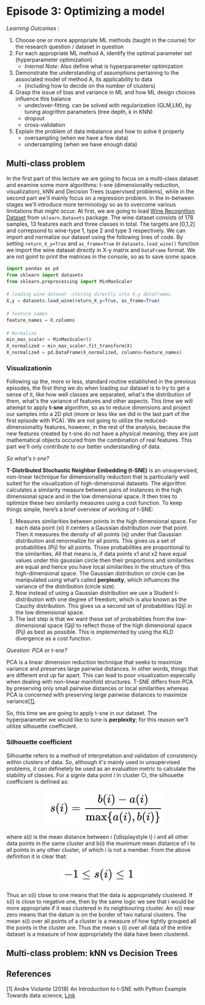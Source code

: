 # Episode 3: Optimizing a model

_Learning Outcomes_ : 
1. Choose one or more appropriate ML methods (taught in the course) for the research question / dataset in question
2. For each appropriate ML method A, identify the optimal parameter set (hyperparameter optimization)
    - _Internal Note_: Also define what is hyperparameter optimization
3. Demonstrate the understanding of assumptions pertaining to the associated model of method A, its applicability to data
    - (including how to decide on the number of clusters)
4. Grasp the issue of bias and variance in ML and how ML design choices influence this balance
    - under/over-fitting. can be solved with regularization (GLM,LM), by tuning alogrithm parameters (tree depth, k in KNN)
    - dropout
    - cross-validation
5. Explain the problem of data imbalance and how to solve it properly
    - oversampling (when we have a few data)
    - undersampling (when we have enough data)

## Multi-class problem

In the first part of this lecture we are going to focus on a multi-class dataset and examine some more algorithms: t-sne (dimensionality reduction, visualization), kNN and Decision Trees (supervised problems), while in the second part we'll mainly focus on a regression problem. In the in-between stages we'll introduce more terminology so as to overcome various limitations that might occur. At first, we are going to load [Wine Recognition Dataset](https://scikit-learn.org/stable/datasets/toy_dataset.html#wine-recognition-dataset) from `sklearn.Datasets` package. The wine dataset consists of 178 samples, 13 features each and three classes in total. The targets are [0,1,2] and correpsond to wine-type 1, type 2 and type 3 respectively. We can import and normalize our dataset using the following lines of code. By setting `return_X_y=True` and `as_frame=True` in `datasets.load_wine()` function we import the wine dataset directly in X-y matrix and `DataFrame` format. We are not goint to print the matrices in the console, so as to save some space.

```python
import pandas as pd
from sklearn import datasets
from sklearn.preprocessing import MinMaxScaler

# loading wine dataset -storing directly into X,y dataframes
X,y = datasets.load_wine(return_X_y=True, as_frame=True)

# feature names
feature_names = X.columns

# Normalize
min_max_scaler = MinMaxScaler()
X_normalized = min_max_scaler.fit_transform(X)
X_normalized = pd.DataFrame(X_normalized, columns=feature_names)
```
### Visualizationin

Following up the, more or less, standard routine established in the previous episodes, the first thing we do when loading our dataset is to try to get a sense of it, like how well classes are separated, what's the distribution of them, what's the variance of features and other aspects. This time we will attempt to apply **t-sne** algorithm, so as to reduce dimensions and project our samples into a 2D plot (more or less like we did in the last part of the first episode with PCA). We are not going to utilize the reduced-dimensionality features, however, in the rest of the analysis, because the new features created by t-sne do not have a physical meaning; they are just mathematical objects occured from the combination of real features. This part we'll only contribute to our better understanding of data.

*So what's t-sne?*

**T-Distributed Stochastic Neighbor Embedding (t-SNE)** is an unsupervised, non-linear technique for dimensionality reduction that is particularly well suited for the visualization of high-dimensional datasets. The algorithm calculates a similarity measure between pairs of instances in the high dimensional space and in the low dimensional space. It then tries to optimize these two similarity measures using a cost function. To keep things simple, here’s a brief overview of working of t-SNE:
1. Measures similarities between points in the high dimensional space. For each data point (xi) it centers a Gaussian distribution over that point. Then it measures the density of all points (xj) under that Gaussian distribution and renormalize for all points. This gives us a set of probabilities (Pij) for all points. Those probabilities are proportional to the similarities. All that means is, if data points x1 and x2 have equal values under this gaussian circle then their proportions and similarities are equal and hence you have local similarities in the structure of this high-dimensional space. The Gaussian distribution or circle can be manipulated using what’s called **perplexity**, which influences the variance of the distribution (circle size).
2. Now instead of using a Gaussian distribution we use a Student t-distribution with one degree of freedom, which is also known as the Cauchy distribution. This gives us a second set of probabilities (Qij) in the low dimensional space.
3. The last step is that we want these set of probabilities from the low-dimensional space (Qij) to reflect those of the high dimensional space (Pij) as best as possible. This is implemented by using the KLD divergence as a cost function.

*Question: PCA or t-sne?*

PCA is a linear dimension reduction technique that seeks to maximize variance and preserves large pairwise distances. In other words, things that are different end up far apart. This can lead to poor visualization especially when dealing with non-linear manifold structures. T-SNE differs from PCA by preserving only small pairwise distances or local similarities whereas PCA is concerned with preserving large pairwise distances to maximize variance[[1]](#1).

So, this time we are going to apply t-sne in our dataset. The hyperparameter we would like to tune is **perplexity**; for this reason we'll utilize silhouette coefficient.

### Silhouette coefficient
Silhouette refers to a method of interpretation and validation of consistency within clusters of data. So, although it's mainly used in unsupervised problems, it can definetely be used as an evaluation metric to calculate the stability of classes. For a signle data point i in cluster Ci, the silhouette coefficient is defined as:

<p align="center">
  <img width="313" height="96" src="images/silhouette_e03.png">
</p>

where a(i) is the mean distance between i {\displaystyle i} i and all other data points in the same cluster and b(i) the munimum mean distance of i to all points in any other cluster, of which i is not a member. From the above definition it is clear that:

<p align="center">
  <img width="218" height="53" src="images/silhouette_inequality_e03.png">
</p>

Thus an s(i) close to one means that the data is appropriately clustered. If s(i) is close to negative one, then by the same logic we see that i would be more appropriate if it was clustered in its neighbouring cluster. An s(i) near zero means that the datum is on the border of two natural clusters. The mean s(i) over all points of a cluster is a measure of how tightly grouped all the points in the cluster are. Thus the mean s (i) over all data of the entire dataset is a measure of how appropriately the data have been clustered.
 
## Multi-class problem: kNN vs Decision Trees


## References

<a id="1">[1]</a> 
Andre Violante (2018)
An Introduction to t-SNE with Python Example
Towards data science, [Link](https://towardsdatascience.com/an-introduction-to-t-sne-with-python-example-5a3a293108d1)
